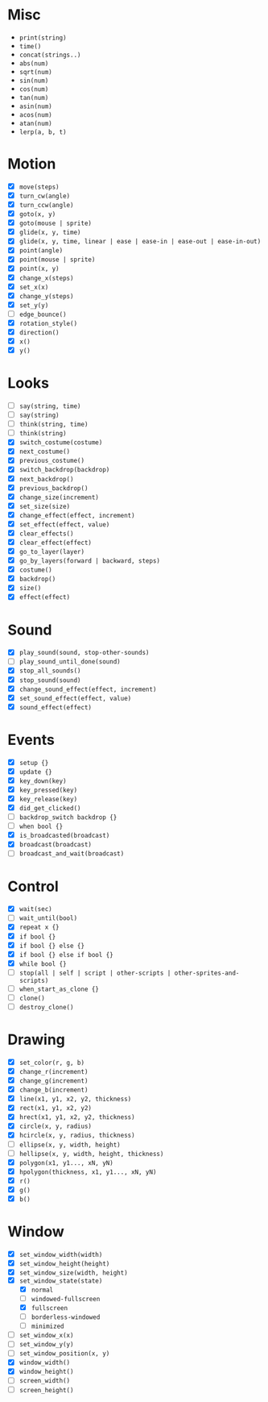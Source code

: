 # Misc

- `print(string)`
- `time()`
- `concat(strings..)`
- `abs(num)`
- `sqrt(num)`
- `sin(num)`
- `cos(num)`
- `tan(num)`
- `asin(num)`
- `acos(num)`
- `atan(num)`
- `lerp(a, b, t)`

# Motion

- [x] `move(steps)`
- [x] `turn_cw(angle)`
- [x] `turn_ccw(angle)`
- [x] `goto(x, y)`
- [x] `goto(mouse | sprite)`
- [x] `glide(x, y, time)`
- [x] `glide(x, y, time, linear | ease | ease-in | ease-out | ease-in-out)`
- [x] `point(angle)`
- [x] `point(mouse | sprite)`
- [x] `point(x, y)`
- [x] `change_x(steps)`
- [x] `set_x(x)`
- [x] `change_y(steps)`
- [x] `set_y(y)`
- [ ] `edge_bounce()`
- [x] `rotation_style()`
- [x] `direction()`
- [x] `x()`
- [x] `y()`

# Looks

- [ ] `say(string, time)`
- [ ] `say(string)`
- [ ] `think(string, time)`
- [ ] `think(string)`
- [x] `switch_costume(costume)`
- [x] `next_costume()`
- [x] `previous_costume()`
- [x] `switch_backdrop(backdrop)`
- [x] `next_backdrop()`
- [x] `previous_backdrop()`
- [x] `change_size(increment)`
- [x] `set_size(size)`
- [x] `change_effect(effect, increment)`
- [x] `set_effect(effect, value)`
- [x] `clear_effects()`
- [x] `clear_effect(effect)`
- [x] `go_to_layer(layer)`
- [x] `go_by_layers(forward | backward, steps)`
- [x] `costume()`
- [x] `backdrop()`
- [x] `size()`
- [x] `effect(effect)`

# Sound

- [x] `play_sound(sound, stop-other-sounds)`
- [ ] `play_sound_until_done(sound)`
- [x] `stop_all_sounds()`
- [x] `stop_sound(sound)`
- [x] `change_sound_effect(effect, increment)`
- [x] `set_sound_effect(effect, value)`
- [x] `sound_effect(effect)`

# Events

- [x] `setup {}`
- [x] `update {}`
- [x] `key_down(key)`
- [x] `key_pressed(key)`
- [x] `key_release(key)`
- [x] `did_get_clicked()`
- [ ] `backdrop_switch backdrop {}`
- [ ] `when bool {}`
- [x] `is_broadcasted(broadcast)`
- [x] `broadcast(broadcast)`
- [ ] `broadcast_and_wait(broadcast)`

# Control

- [x] `wait(sec)`
- [ ] `wait_until(bool)`
- [x] `repeat x {}`
- [x] `if bool {}`
- [x] `if bool {} else {}`
- [x] `if bool {} else if bool {}`
- [x] `while bool {}`
- [ ] `stop(all | self | script | other-scripts | other-sprites-and-scripts)`
- [ ] `when_start_as_clone {}`
- [ ] `clone()`
- [ ] `destroy_clone()`

# Drawing

- [x] `set_color(r, g, b)`
- [x] `change_r(increment)`
- [x] `change_g(increment)`
- [x] `change_b(increment)`
- [x] `line(x1, y1, x2, y2, thickness)`
- [x] `rect(x1, y1, x2, y2)`
- [x] `hrect(x1, y1, x2, y2, thickness)`
- [x] `circle(x, y, radius)`
- [x] `hcircle(x, y, radius, thickness)`
- [ ] `ellipse(x, y, width, height)`
- [ ] `hellipse(x, y, width, height, thickness)`
- [x] `polygon(x1, y1..., xN, yN)`
- [x] `hpolygon(thickness, x1, y1..., xN, yN)`
- [x] `r()`
- [x] `g()`
- [x] `b()`

# Window

- [x] `set_window_width(width)`
- [x] `set_window_height(height)`
- [x] `set_window_size(width, height)`
- [x] `set_window_state(state)`
    - [x] `normal`
    - [ ] `windowed-fullscreen`
    - [x] `fullscreen`
    - [ ] `borderless-windowed`
    - [ ] `minimized`
- [ ] `set_window_x(x)`
- [ ] `set_window_y(y)`
- [ ] `set_window_position(x, y)`
- [x] `window_width()`
- [x] `window_height()`
- [ ] `screen_width()`
- [ ] `screen_height()`
